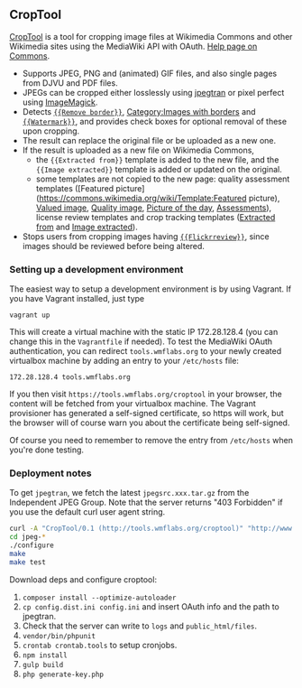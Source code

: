 ## CropTool

[CropTool](https://tools.wmflabs.org/croptool/) is a tool for cropping image files
at Wikimedia Commons and other Wikimedia sites using the MediaWiki API with OAuth.
[Help page on Commons](https://commons.wikimedia.org/wiki/Commons:CropTool).


* Supports JPEG, PNG and (animated) GIF files, and also single pages from
  DJVU and PDF files.
* JPEGs can be cropped either losslessly using [jpegtran](http://jpegclub.org/jpegtran/)
  or pixel perfect using [ImageMagick](https://www.imagemagick.org/).
* Detects [`{{Remove border}}`](https://commons.wikimedia.org/wiki/Template:Remove_border),
  [Category:Images with borders](https://commons.wikimedia.org/wiki/Category:Images_with_borders)
  and [`{{Watermark}}`](https://commons.wikimedia.org/wiki/Template:Watermark), and
  provides check boxes for optional removal of these upon cropping.
* The result can replace the original file or be uploaded as a new one.
* If the result is uploaded as a new file on Wikimedia Commons,
  * the `{{Extracted from}}` template is added to the new file, and the
  `{{Image extracted}}` template is added or updated on the original.
  * some templates are not copied to the new page: quality assessment templates ([Featured picture](https://commons.wikimedia.org/wiki/Template:Featured picture),
  [Valued image](https://commons.wikimedia.org/wiki/Template:Valued_image),
  [Quality image](https://commons.wikimedia.org/wiki/Template:Quality_image),
  [Picture of the day](https://commons.wikimedia.org/wiki/Template:Picture_of_the_day),
  [Assessments](https://commons.wikimedia.org/wiki/Template:Assessments)),
  license review templates and crop tracking templates
  ([Extracted from](https://commons.wikimedia.org/wiki/Template:Extracted_from)
  and [Image extracted](https://commons.wikimedia.org/wiki/Template:Image_extracted)).
* Stops users from cropping images having
  [`{{Flickrreview}}`](https://commons.wikimedia.org/wiki/Template:Flickrreview),
  since images should be reviewed before being altered.

### Setting up a development environment

The easiest way to setup a development environment is by using Vagrant. If you have Vagrant installed, just type
```
vagrant up
```
This will create a virtual machine with the static IP 172.28.128.4 (you can change this in the `Vagrantfile` if needed). To test the MediaWiki OAuth authentication, you can redirect `tools.wmflabs.org` to your newly created virtualbox machine by adding an entry to your `/etc/hosts` file:

    172.28.128.4 tools.wmflabs.org

If you then visit `https://tools.wmflabs.org/croptool` in your browser, the content will be fetched from your virtualbox machine. The Vagrant provisioner has generated a self-signed certificate, so https will work, but the browser will of course warn you about the certificate being self-signed.

Of course you need to remember to remove the entry from `/etc/hosts` when you're done testing.

### Deployment notes

To get `jpegtran`, we fetch the latest `jpegsrc.xxx.tar.gz` from the Independent JPEG Group. Note that the server returns "403 Forbidden" if you use the default curl user agent string.

```bash
curl -A "CropTool/0.1 (http://tools.wmflabs.org/croptool)" "http://www.ijg.org/files/jpegsrc.v9a.tar.gz" | tar -xz
cd jpeg-*
./configure
make
make test
```

Download deps and configure croptool:

1. `composer install --optimize-autoloader`
2. `cp config.dist.ini config.ini` and insert OAuth info and the path to jpegtran.
3. Check that the server can write to `logs` and `public_html/files`.
4. `vendor/bin/phpunit`
5. `crontab crontab.tools` to setup cronjobs.
6. `npm install`
7. `gulp build`
8. `php generate-key.php`

